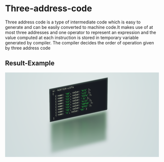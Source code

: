 # Three-address-code
<p>Three address code is a type of intermediate code which is easy to generate and can be easily converted to machine code.It makes use of at most three addresses and one operator to represent an expression and the value computed at each instruction is stored in temporary variable generated by compiler. The compiler decides the order of operation given by three address code</p>

## Result-Example
<img align="center" src="https://github.com/AhnabShahin/Three-address-code/blob/main/example.PNG" />
